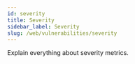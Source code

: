 ```yaml
---
id: severity
title: Severity
sidebar_label: Severity
slug: /web/vulnerabilities/severity
---
```


Explain everything about severity metrics.

